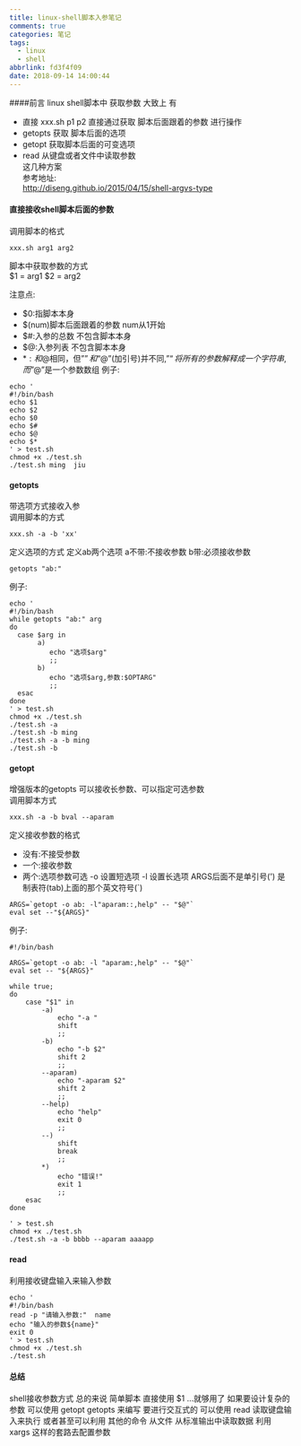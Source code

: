 ```yaml
---
title: linux-shell脚本入参笔记
comments: true
categories: 笔记
tags:
  - linux
  - shell
abbrlink: fd3f4f09
date: 2018-09-14 14:00:44
---
```

####前言 
linux shell脚本中 获取参数 大致上 有 
* 直接 xxx.sh p1 p2
直接通过获取 脚本后面跟着的参数 进行操作
* getopts
获取 脚本后面的选项 
* getopt 
获取脚本后面的可变选项
* read
从键盘或者文件中读取参数  
这几种方案  
参考地址:   
http://diseng.github.io/2015/04/15/shell-argvs-type
#### 直接接收shell脚本后面的参数 
调用脚本的格式   
```
xxx.sh arg1 arg2 
```
脚本中获取参数的方式  
$1 = arg1 
$2 = arg2 

注意点:
* $0:指脚本本身 
* $(num)脚本后面跟着的参数 num从1开始 
* $#:入参的总数 不包含脚本本身
* $@:入参列表 不包含脚本本身
* $*:和$@相同，但”$” 和 “$@”(加引号)并不同,”$“将所有的参数解释成一个字符串,而”$@”是一个参数数组
例子:   
```
echo '
#!/bin/bash
echo $1
echo $2 
echo $0
echo $#
echo $@
echo $*    
' > test.sh 
chmod +x ./test.sh
./test.sh ming  jiu  
```
#### getopts
带选项方式接收入参  
调用脚本的方式
```
xxx.sh -a -b 'xx'
```
定义选项的方式 
定义ab两个选项  a不带:不接收参数  b带:必须接收参数
```
getopts "ab:" 
```
例子:
```
echo '
#!/bin/bash
while getopts "ab:" arg
do 
  case $arg in 
       a)
          echo "选项$arg"
          ;;
       b)
          echo "选项$arg,参数:$OPTARG"
          ;;
  esac           
done
' > test.sh
chmod +x ./test.sh
./test.sh -a 
./test.sh -b ming
./test.sh -a -b ming 
./test.sh -b 
```
#### getopt 
增强版本的getopts 可以接收长参数、可以指定可选参数  
调用脚本方式
```
xxx.sh -a -b bval --aparam 
```
定义接收参数的格式
* 没有:不接受参数
* 一个:接收参数
* 两个:选项参数可选
-o 设置短选项  -l 设置长选项 
ARGS后面不是单引号(') 是制表符(tab)上面的那个英文符号(`)
```
ARGS=`getopt -o ab: -l"aparam::,help" -- "$@"`
eval set --"${ARGS}"
```
例子:
```
#!/bin/bash

ARGS=`getopt -o ab: -l "aparam:,help" -- "$@"`
eval set -- "${ARGS}"

while true;
do
    case "$1" in
        -a) 
            echo "-a "
            shift
            ;;
        -b) 
            echo "-b $2" 
            shift 2
            ;;
        --aparam)
            echo "-aparam $2"
            shift 2
            ;;
        --help)
            echo "help"
            exit 0
            ;;
        --)
            shift
            break
            ;;
        *)
            echo "错误!"
            exit 1
            ;;
    esac
done
    
' > test.sh
chmod +x ./test.sh 
./test.sh -a -b bbbb --aparam aaaapp  
```
#### read 
利用接收键盘输入来输入参数  
```
echo '
#!/bin/bash
read -p "请输入参数:"  name 
echo "输入的参数${name}"
exit 0
' > test.sh
chmod +x ./test.sh 
./test.sh
```
####  总结 
shell接收参数方式 总的来说 简单脚本 直接使用 $1 ...就够用了
如果要设计复杂的参数 可以使用 getopt  getopts 来编写 
要进行交互式的 可以使用 read 读取键盘输入来执行 
或者甚至可以利用 其他的命令 从文件 从标准输出中读取数据 利用 xargs 这样的套路去配置参数  





